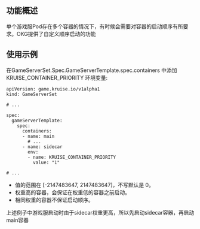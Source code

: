 ## 功能概述

单个游戏服Pod存在多个容器的情况下，有时候会需要对容器的启动顺序有所要求。OKG提供了自定义顺序启动的功能

## 使用示例

在GameServerSet.Spec.GameServerTemplate.spec.containers 中添加 KRUISE_CONTAINER_PRIORITY 环境变量:

```
apiVersion: game.kruise.io/v1alpha1
kind: GameServerSet

# ...

spec:
  gameServerTemplate:
    spec:
      containers:
      - name: main
        # ...
      - name: sidecar
        env:
        - name: KRUISE_CONTAINER_PRIORITY
          value: "1"
    
# ...

```

- 值的范围在 [-2147483647, 2147483647]，不写默认是 0。
- 权重高的容器，会保证在权重低的容器之前启动。
- 相同权重的容器不保证启动顺序。

上述例子中游戏服启动时由于sidecar权重更高，所以先启动sidecar容器，再启动main容器